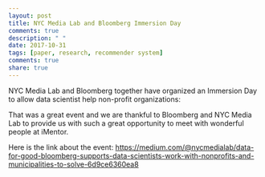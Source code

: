 ```yaml
---
layout: post
title: NYC Media Lab and Bloomberg Immersion Day
comments: true
description: " "
date: 2017-10-31
tags: [paper, research, recommender system]
comments: true
share: true
---
```


NYC Media Lab and Bloomberg together have organized an Immersion Day to allow data scientist help non-profit organizations:

That was a great event and we are thankful to Bloomberg and NYC Media Lab to provide us with such a great opportunity to meet with wonderful people at iMentor.

Here is the link about the event: https://medium.com/@nycmedialab/data-for-good-bloomberg-supports-data-scientists-work-with-nonprofits-and-municipalities-to-solve-6d9ce6360ea8